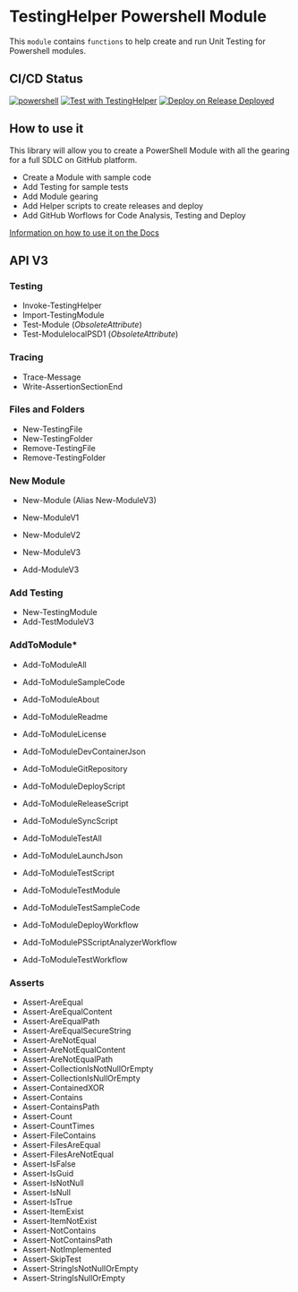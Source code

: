 # TestingHelper Powershell Module

This `module` contains `functions` to help create and run Unit Testing for Powershell modules.

## CI/CD Status

[![powershell](https://github.com/rulasg/TestingHelper/actions/workflows/powershell.yml/badge.svg)](https://github.com/rulasg/TestingHelper/actions/workflows/powershell.yml)
[![Test with TestingHelper](https://github.com/rulasg/TestingHelper/actions/workflows/test_with_TestingHelper.yml/badge.svg)](https://github.com/rulasg/TestingHelper/actions/workflows/test_with_TestingHelper.yml)
[![Deploy on Release Deployed](https://github.com/rulasg/TestingHelper/actions/workflows/deploy_module_on_release.yml/badge.svg)](https://github.com/rulasg/TestingHelper/actions/workflows/deploy_module_on_release.yml)

## How to use it

This library will allow you to create a PowerShell Module with all the gearing for a full SDLC on GitHub platform.

- Create a Module with sample code
- Add Testing for sample tests
- Add Module gearing
- Add Helper scripts to create releases and deploy
- Add GitHub Worflows for Code Analysis, Testing and Deploy

[Information on how to use it on the Docs](docs/index.md)

## API V3

### Testing

- Invoke-TestingHelper
- Import-TestingModule
- Test-Module (*ObsoleteAttribute*)
- Test-ModulelocalPSD1 (*ObsoleteAttribute*)

### Tracing

- Trace-Message
- Write-AssertionSectionEnd

### Files and Folders

- New-TestingFile
- New-TestingFolder
- Remove-TestingFile
- Remove-TestingFolder

### New Module

- New-Module (Alias New-ModuleV3)
- New-ModuleV1
- New-ModuleV2
- New-ModuleV3

- Add-ModuleV3

### Add Testing

- New-TestingModule
- Add-TestModuleV3

### AddToModule*

- Add-ToModuleAll
- Add-ToModuleSampleCode
  
- Add-ToModuleAbout
- Add-ToModuleReadme
- Add-ToModuleLicense
- Add-ToModuleDevContainerJson
- Add-ToModuleGitRepository

- Add-ToModuleDeployScript
- Add-ToModuleReleaseScript
- Add-ToModuleSyncScript

- Add-ToModuleTestAll

- Add-ToModuleLaunchJson
- Add-ToModuleTestScript
- Add-ToModuleTestModule
- Add-ToModuleTestSampleCode

- Add-ToModuleDeployWorkflow
- Add-ToModulePSScriptAnalyzerWorkflow
- Add-ToModuleTestWorkflow

### Asserts

- Assert-AreEqual
- Assert-AreEqualContent
- Assert-AreEqualPath
- Assert-AreEqualSecureString
- Assert-AreNotEqual
- Assert-AreNotEqualContent
- Assert-AreNotEqualPath
- Assert-CollectionIsNotNullOrEmpty
- Assert-CollectionIsNullOrEmpty
- Assert-ContainedXOR
- Assert-Contains
- Assert-ContainsPath
- Assert-Count
- Assert-CountTimes
- Assert-FileContains
- Assert-FilesAreEqual
- Assert-FilesAreNotEqual
- Assert-IsFalse
- Assert-IsGuid
- Assert-IsNotNull
- Assert-IsNull
- Assert-IsTrue
- Assert-ItemExist
- Assert-ItemNotExist
- Assert-NotContains
- Assert-NotContainsPath
- Assert-NotImplemented
- Assert-SkipTest
- Assert-StringIsNotNullOrEmpty
- Assert-StringIsNullOrEmpty
